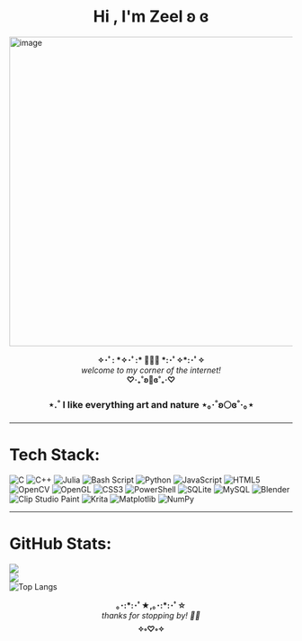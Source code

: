 <h1 align="center">Hi , I'm Zeel ʚ ɞ </h1>
<img width="900" height="550" alt="image" src="https://github.com/user-attachments/assets/e9b10def-ca54-4646-9057-f1145c7a0ece" />

<p align="center">
  <b>✧･ﾟ: *✧･ﾟ:*  💖✨🌷  *:･ﾟ✧*:･ﾟ✧</b><br>
  <i>welcome to my corner of the internet!</i><br>
  <b>♡‧₊˚ʚ🌸ɞ˚₊‧♡</b>
</p>

</a>
<h3 align="center">⋆.˚ I like everything art and nature ⋆｡‧˚ʚ🌕ɞ˚‧｡⋆ </h3>

---

# Tech Stack:
![C](https://img.shields.io/badge/c-%2300599C.svg?style=for-the-badge&logo=c&logoColor=white) ![C++](https://img.shields.io/badge/c++-%2300599C.svg?style=for-the-badge&logo=c%2B%2B&logoColor=white) ![Julia](https://img.shields.io/badge/-Julia-9558B2?style=for-the-badge&logo=julia&logoColor=white) ![Bash Script](https://img.shields.io/badge/bash_script-%23121011.svg?style=for-the-badge&logo=gnu-bash&logoColor=white) ![Python](https://img.shields.io/badge/python-3670A0?style=for-the-badge&logo=python&logoColor=ffdd54) ![JavaScript](https://img.shields.io/badge/javascript-%23323330.svg?style=for-the-badge&logo=javascript&logoColor=%23F7DF1E) ![HTML5](https://img.shields.io/badge/html5-%23E34F26.svg?style=for-the-badge&logo=html5&logoColor=white) ![OpenCV](https://img.shields.io/badge/opencv-%23white.svg?style=for-the-badge&logo=opencv&logoColor=white) ![OpenGL](https://img.shields.io/badge/OpenGL-%23FFFFFF.svg?style=for-the-badge&logo=opengl) ![CSS3](https://img.shields.io/badge/css3-%231572B6.svg?style=for-the-badge&logo=css3&logoColor=white) ![PowerShell](https://img.shields.io/badge/PowerShell-%235391FE.svg?style=for-the-badge&logo=powershell&logoColor=white) ![SQLite](https://img.shields.io/badge/sqlite-%2307405e.svg?style=for-the-badge&logo=sqlite&logoColor=white) ![MySQL](https://img.shields.io/badge/mysql-4479A1.svg?style=for-the-badge&logo=mysql&logoColor=white) ![Blender](https://img.shields.io/badge/blender-%23F5792A.svg?style=for-the-badge&logo=blender&logoColor=white) ![Clip Studio Paint](https://img.shields.io/badge/ClipStudioPaint-%23CFD3D3.svg?style=for-the-badge&logo=ClipStudioPaint&logoColor=white) ![Krita](https://img.shields.io/badge/Krita-203759?style=for-the-badge&logo=krita&logoColor=EEF37B) ![Matplotlib](https://img.shields.io/badge/Matplotlib-%23ffffff.svg?style=for-the-badge&logo=Matplotlib&logoColor=black) ![NumPy](https://img.shields.io/badge/numpy-%23013243.svg?style=for-the-badge&logo=numpy&logoColor=white)

---
 # GitHub Stats:
![](https://github-readme-stats.vercel.app/api?username=zeefromzee&theme=shadow_blue&hide_border=false&include_all_commits=false&count_private=false)<br/>
![](https://nirzak-streak-stats.vercel.app/?user=zeefromzee&theme=shadow_blue&hide_border=false)<br/>
![Top Langs](https://github-readme-stats.vercel.app/api/top-langs/?username=zee&layout=compact&bg_color=00000000&hide_border=false&border_color=0000FF&title_color=0000FF&text_color=FFFFFF&icon_color=0000FF)

<p align="center">
  <b>｡･:*:･ﾟ★,｡･:*:･ﾟ☆</b> <br>
  <i>thanks for stopping by! 🩷✨</i><br>
  <b>✧༚♡༚✧</b>
</p>

<!-- Proudly created with GPRM ( https://gprm.itsvg.in ) -->
